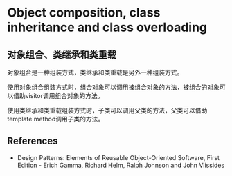 # Object composition, class inheritance and class overloading

## 对象组合、类继承和类重载

对象组合是一种组装方式，类继承和类重载是另外一种组装方式。

使用对象组合组装方式时，组合对象可以调用被组合对象的方法，被组合的对象可以借助visitor调用组合对象的方法。

使用类继承和类重载组装方式时，子类可以调用父类的方法，父类可以借助template method调用子类的方法。

## References

- Design Patterns: Elements of Reusable Object-Oriented Software, First Edition - Erich Gamma, Richard Helm, Ralph Johnson and John Vlissides
